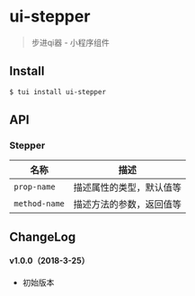 # ui-stepper

> 步进qi器 - 小程序组件

## Install

``` bash
$ tui install ui-stepper
```


## API

### Stepper

| 名称                  | 描述                         |
|----------------------|------------------------------|
|`prop-name`           | 描述属性的类型，默认值等         |
|`method-name`         | 描述方法的参数，返回值等         |

## ChangeLog

#### v1.0.0（2018-3-25）

- 初始版本
